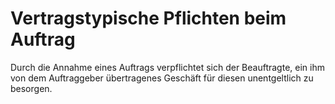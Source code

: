# Vertragstypische Pflichten beim Auftrag

Durch die Annahme eines Auftrags verpflichtet sich der Beauftragte, ein ihm von dem Auftraggeber übertragenes Geschäft für diesen unentgeltlich zu besorgen.